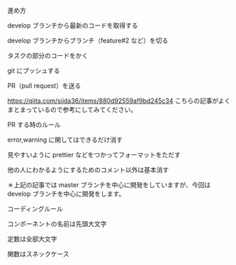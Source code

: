 進め方

develop ブランチから最新のコードを取得する

develop ブランチからブランチ（feature#2 など）を切る

タスクの部分のコードをかく

git にプッシュする

PR（pull request）を送る

https://qiita.com/siida36/items/880d92559af9bd245c34 こちらの記事がよくまとまっているので参考にしてみてください。


PR する時のルール

error,warning に関してはできるだけ消す

見やすいように prettier などをつかってフォーマットをただす

他の人にわかるようにするためのコメント以外は基本消す


＊上記の記事では master ブランチを中心に開発をしていますが、今回は develop ブランチを中心に開発をします。


コーディングルール

コンポーネントの名前は先頭大文字

定数は全部大文字

関数はスネックケース

